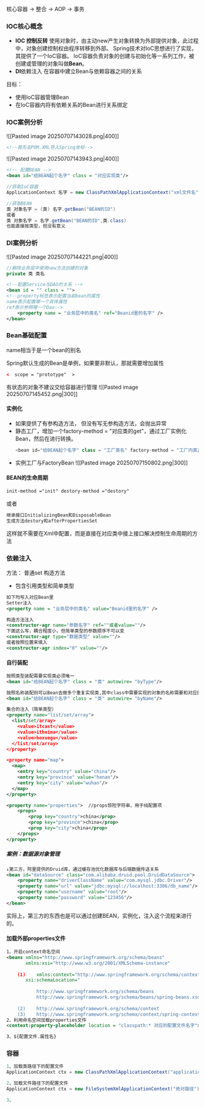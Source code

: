 核心容器 -> 整合 -> AOP -> 事务


### IOC核心概念
 - **IOC 控制反转**
    使用对象时，由主动new产生对象转换为外部提供对象，此过程中，对象创建控制权由程序转移到外部。
    Spring技术对IoC思想进行了实现，其提供了一个IoC容器。
    IoC容器负责对象的创建与初始化等一系列工作，被创建或管理的对象叫做**Bean**。
- **DI**依赖注入
    在容器中建立Bean与依赖容器之间的关系

目标：
 - 使用IoC容器管理Bean
 - 在IoC容器内将有依赖关系的Bean进行关系绑定


### **IOC案例分析**
  ![[Pasted image 20250707143028.png|400]]
```XML
<!--首先去POM.XML导入Spring坐标-->
```
![[Pasted image 20250707143943.png|400]]
```XML
<!-- 配置BEAN -->
<bean id="给BEAN起个名字" class = "对应实现类"/>
```
```JAVA
//获取IoC容器
ApplicationContext 名字 = new ClassPathXmlApplicationContext("xml文件名")
```
```JAVA
//获取BEAN
类 对象名字 = (类) 名字.getBean("BEAN的ID")
或者
类 对象名字 = 名字.getBean("BEAN的ID",类.class)
也能直接按类型，但没有意义
```


### **DI案例分析**
![[Pasted image 20250707144221.png|400]]
```JAVA
//删除业务层中使用new方法创建的对象
private 类 类名
```
```XML
<!--配置Service与DAO的关系 -->
<bean id = "" class = "">
<!--property标签表示配置当前bean的属性
name表示配置哪一个具体属性
ref表示参照哪一个Dao-->
    <property name = "业务层中的类名" ref="Beanid里的名字" />
</bean>
```

### **Bean基础配置**

name相当于是一个bean的别名

Spring默认生成的Bean是单例，如果要非默认，那就需要增加属性
```XML
<  scope = "prototype"  >
```
有状态的对象不建议交给容器进行管理
![[Pasted image 20250707145452.png|300]]

#### 实例化
- 如果提供了有参构造方法， 但没有写无参构造方法，会抛出异常
- 静态工厂，增加一个factory-method = "对应类的get"，通过工厂实例化Bean，然后在进行转换。
	```JAVA
	<bean id="给BEAN起个名字" class = "工厂类名" factory-method = "工厂内真正造类的方法"/>
	``` 
- 实例工厂与FactoryBean
  ![[Pasted image 20250707150802.png|300]]

#### **BEAN的生命周期**
```XML
init-method ="init" destory-method ="destory"
```
或者
```JAVA
继承接口InitializingBean和DisposableBean
生成方法destory和afterPropertiesSet
```
这样就不需要在Xml中配置，而是直接在对应类中接上接口解决控制生命周期的方法


### **依赖注入**
方法：
    普通set
    构造方法
- 包含引用类型和简单类型
```XML
如下均写入对应Bean里
Setter注入
<property name = "业务层中的类名" value="Beanid里的名字" />

构造方法注入
<constructor-agr name="参数名字" ref=""或者value=""/>
下面这么写，耦合程度小，但简单类型的参数顺序不可以变
<constructor-agr type="数据类型" value=""/>
或者按照位置来填入
<constructor-agr index="0" value=""/>
```

#### 自行装配
```XML
按照类型装配需要实现类必须唯一
<bean id="给BEAN起个名字" class = "类" autowire= "byType"/>

按照名称装配则可以Bean去做多个重复实现类,其中class中需要实现的对象的名称需要和对应的Bean名称一样
<bean id="给BEAN起个名字" class = "类" autowire= "byName"/>

集合的注入（简单类型）
<property name="list/set/array">
  <list/set/array>
    <value>itcast</value>
    <value>itheima</value>
    <value>boxuegu</value>
  </list/set/array>
</property>

<property name="map">
  <map>
    <entry key="country" value="china"/>
    <entry key="province" value="henan"/>
    <entry key="city" value="wuhan"/>
  </map>
</property>

<property name="properties">  //props惊险字符串，用于纯配置项
    <props>
        <prop key="country">china</prop>
        <prop key="province">china</prop>
        <prop key="city">china</prop>
    </props>
</property>
```

##### 案例：数据源对象管理
```XML
↓第三方，阿里提供的Druid库，通过缓存池优化数据库与后端数据传送关系
<bean id="dataSource" class="com.alibaba.druid.pool.DruidDataSource">
    <property name="driverClassName" value="com.mysql.jdbc.Driver"/> 
    <property name="url" value="jdbc:mysql://localhost:3306/db_name"/>
    <property name="username" value="root"/> 
    <property name="password" value="123456"/> 
</bean>
```
实际上，第三方的东西也是可以通过创建BEAN，实例化，注入这个流程来进行的。

#### 加载外部properties文件
```XML
1、开启context命名空间
<beans xmlns="http://www.springframework.org/schema/beans"
       xmlns:xsi="http://www.w3.org/2001/XMLSchema-instance"
       
    (1)    xmlns:context="http://www.springframework.org/schema/context"
       xsi:schemaLocation="
       
           http://www.springframework.org/schema/beans
           http://www.springframework.org/schema/beans/spring-beans.xsd
           
    (2)    http://www.springframework.org/schema/context
    (3)    http://www.springframework.org/schema/context/spring-context.xsd">
2、利用命名空间加载properties文件
<context:property-placeholder location = "classpath:* 对应的配置文件名字">

3、${配置文件.属性名}
```

### 容器
```JAVA
1、加载类路径下的配置文件
ApplicationContext ctx = new ClassPathXmlApplicationContext("applicationContext.xml")

2、加载文件路径下的配置文件
ApplicationContext ctx = new FileSystemXmlApplicationContext("绝对路径")

3、

```





